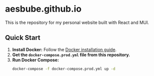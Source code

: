 # aesbube.github.io

This is the repository for my personal website built with React and MUI.

## Quick Start

1. **Install Docker:** Follow the [Docker installation guide](https://docs.docker.com/get-docker/).
2. **Get the `docker-compose.prod.yml` file from this repository.**
3. **Run Docker Compose:**
    ```sh
    docker-compose -f docker-compose.prod.yml up -d
    ```

